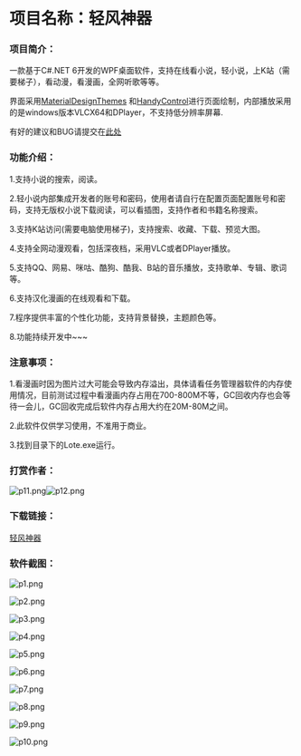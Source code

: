 # 项目名称：轻风神器

### 项目简介：

一款基于C#.NET 6开发的WPF桌面软件，支持在线看小说，轻小说，上K站（需要梯子），看动漫，看漫画，全网听歌等等。

界面采用[MaterialDesignThemes](https://github.com/MaterialDesignInXAML/MaterialDesignInXamlToolkit) 和[HandyControl](https://github.com/ghost1372/HandyControls)进行页面绘制，内部播放采用的是windows版本VLCX64和DPlayer，不支持低分辨率屏幕.

有好的建议和BUG请提交在[此处](https://github.com/EmilyEdna/Lote/issues)

### 功能介绍：

1.支持小说的搜索，阅读。

2.轻小说内部集成开发者的账号和密码，使用者请自行在配置页面配置账号和密码，支持无版权小说下载阅读，可以看插图，支持作者和书籍名称搜索。

3.支持K站访问(需要电脑使用梯子)，支持搜索、收藏、下载、预览大图。

4.支持全网动漫观看，包括深夜档，采用VLC或者DPlayer播放。

5.支持QQ、网易、咪咕、酷狗、酷我、B站的音乐播放，支持歌单、专辑、歌词等。

6.支持汉化漫画的在线观看和下载。

7.程序提供丰富的个性化功能，支持背景替换，主题颜色等。

8.功能持续开发中~~~

### 注意事项：

1.看漫画时因为图片过大可能会导致内存溢出，具体请看任务管理器软件的内存使用情况，目前测试过程中看漫画内存占用在700-800M不等，GC回收内存也会等待一会儿，GC回收完成后软件内存占用大约在20M-80M之间。

2.此软件仅供学习使用，不准用于商业。

3.找到目录下的Lote.exe运行。

### 打赏作者：

![p11.png](Image/p11.png)![p12.png](Image/p12.png)

### 下载链接：
[轻风神器](https://github.com/EmilyEdna/Lote/releases/download/ver_1.0.0/Lote.7z)

### 软件截图：

![p1.png](Image/p1.png)

![p2.png](Image/p2.png)

![p3.png](Image/p3.png)

![p4.png](Image/p4.png)

![p5.png](Image/p5.png)

![p6.png](Image/p6.png)

![p7.png](Image/p7.png)

![p8.png](Image/p8.png)

![p9.png](Image/p9.png)

![p10.png](Image/p10.png)